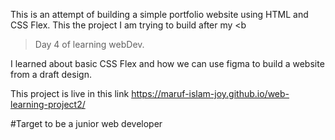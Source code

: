 This is an attempt of building a simple portfolio website using HTML and CSS Flex. This the project I am trying to build after my <b
>Day 4</b> of learning webDev.

I learned about basic CSS Flex and how we can use figma to build a website from a draft design.

This project is live in this link
https://maruf-islam-joy.github.io/web-learning-project2/

#Target to be a junior web developer